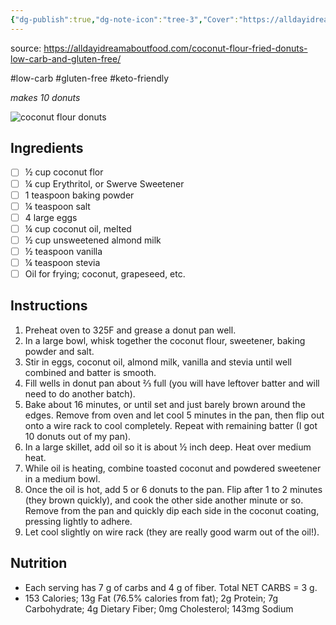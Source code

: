 ```yaml
---
{"dg-publish":true,"dg-note-icon":"tree-3","Cover":"https://alldayidreamaboutfood.com/wp-content/uploads/2013/09/Coconut-Flour-Fried-Donuts-3.jpg","Rating":"★★★☆☆","permalink":"/recipes/coconut-flour-donuts/","dgPassFrontmatter":true,"noteIcon":"tree-3","created":"","updated":""}
---
```


source:  https://alldayidreamaboutfood.com/coconut-flour-fried-donuts-low-carb-and-gluten-free/

#low-carb 
#gluten-free
#keto-friendly

*makes 10 donuts*

![coconut flour donuts](https://alldayidreamaboutfood.com/wp-content/uploads/2013/09/Coconut-Flour-Fried-Donuts-3.jpg)

## Ingredients

- [ ] ½ cup coconut flor
- [ ] ¼ cup Erythritol, or Swerve Sweetener
- [ ] 1 teaspoon baking powder
- [ ] ¼ teaspoon salt
- [ ] 4 large eggs
- [ ] ¼ cup coconut oil, melted
- [ ] ½ cup unsweetened almond milk
- [ ] ½ teaspoon vanilla
- [ ] ¼ teaspoon stevia
- [ ] Oil for frying; coconut, grapeseed, etc.

## Instructions

1. Preheat oven to 325F and grease a donut pan well.
2. In a large bowl, whisk together the coconut flour, sweetener, baking powder and salt.
3. Stir in eggs, coconut oil, almond milk, vanilla and stevia until well combined and batter is smooth.
4. Fill wells in donut pan about ⅔ full (you will have leftover batter and will need to do another batch).
5. Bake about 16 minutes, or until set and just barely brown around the edges. Remove from oven and let cool 5 minutes in the pan, then flip out onto a wire rack to cool completely. Repeat with remaining batter (I got 10 donuts out of my pan).
6. In a large skillet, add oil so it is about ½ inch deep. Heat over medium heat.
7. While oil is heating, combine toasted coconut and powdered sweetener in a medium bowl.
8. Once the oil is hot, add 5 or 6 donuts to the pan. Flip after 1 to 2 minutes (they brown quickly), and cook the other side another minute or so. Remove from the pan and quickly dip each side in the coconut coating, pressing lightly to adhere.
9. Let cool slightly on wire rack (they are really good warm out of the oil!).

## Nutrition
- Each serving has 7 g of carbs and 4 g of fiber. Total NET CARBS = 3 g.
- 153 Calories; 13g Fat (76.5% calories from fat); 2g Protein; 7g Carbohydrate; 4g Dietary Fiber; 0mg Cholesterol; 143mg Sodium